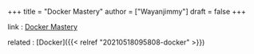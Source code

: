 +++
title = "Docker Mastery"
author = ["Wayanjimmy"]
draft = false
+++

link
: [Docker Mastery](https://www.udemy.com/course/docker-mastery/)

related
: [Docker]({{< relref "20210518095808-docker" >}})
